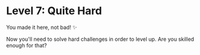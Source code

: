 # Level 7: Quite Hard

You made it here, not bad! ✨

Now you'll need to solve hard challenges in order to level up. Are you skilled enough for that?
